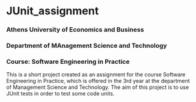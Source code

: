 # JUnit_assignment

### Athens University of Economics and Business
### Department of MAnagement Science and Technology
### Course: Software Engineering in Practice

This is a short project created as an assignment for the course Software Engineering in Practice, which is offered in the 3rd year at the department of Management Science and Technology.
The aim of this project is to use JUnit tests in order to test some code units. 
